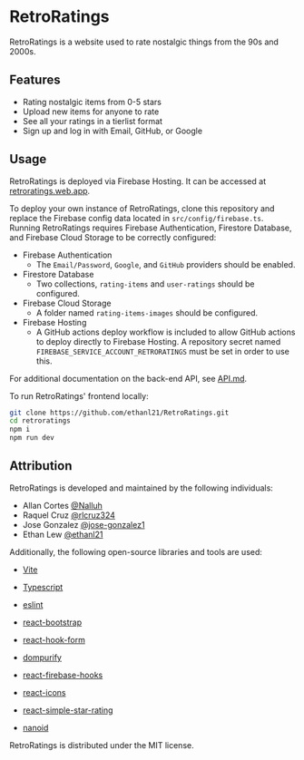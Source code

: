 # RetroRatings

RetroRatings is a website used to rate nostalgic things from the 90s and 2000s.

## Features

- Rating nostalgic items from 0-5 stars
- Upload new items for anyone to rate
- See all your ratings in a tierlist format
- Sign up and log in with Email, GitHub, or Google

## Usage

RetroRatings is deployed via Firebase Hosting. It can be accessed at [retroratings.web.app](https://retroratings.web.app).

To deploy your own instance of RetroRatings, clone this repository and replace the Firebase config data located in `src/config/firebase.ts`. Running RetroRatings requires Firebase Authentication, Firestore Database, and Firebase Cloud Storage to be correctly configured:

- Firebase Authentication
  - The `Email/Password`, `Google`, and `GitHub` providers should be enabled.
- Firestore Database
  - Two collections, `rating-items` and `user-ratings` should be configured.
- Firebase Cloud Storage
  - A folder named `rating-items-images` should be configured.
- Firebase Hosting
  - A GitHub actions deploy workflow is included to allow GitHub actions to deploy directly to Firebase Hosting. A repository secret named `FIREBASE_SERVICE_ACCOUNT_RETRORATINGS` must be set in order to use this.

For additional documentation on the back-end API, see [API.md](docs/API.md).

To run RetroRatings' frontend locally:

```sh
git clone https://github.com/ethanl21/RetroRatings.git
cd retroratings
npm i
npm run dev
```

## Attribution

RetroRatings is developed and maintained by the following individuals:

- Allan Cortes [@Nalluh](https://github.com/Nalluh)
- Raquel Cruz [@rlcruz324](https://github.com/rlcruz324)
- Jose Gonzalez [@jose-gonzalez1](https://github.com/jose-gonzalez1)
- Ethan Lew [@ethanl21](https://github.com/ethanl21)

Additionally, the following open-source libraries and tools are used:

- [Vite](https://vitejs.dev)
- [Typescript](https://www.typescriptlang.org)
- [eslint](https://eslint.org)

- [react-bootstrap](https://react-bootstrap.github.io)
- [react-hook-form](https://www.react-hook-form.com)
- [dompurify](https://www.npmjs.com/package/dompurify)
- [react-firebase-hooks](https://github.com/CSFrequency/react-firebase-hooks)
- [react-icons](https://react-icons.github.io/react-icons/)
- [react-simple-star-rating](https://github.com/awran5/react-simple-star-rating)
- [nanoid](https://github.com/ai/nanoid)

RetroRatings is distributed under the MIT license.
